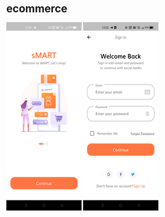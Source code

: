 # ecommerce

<img src = "https://github.com/TejasPatel3300/flutter-ecommerce/blob/master/screenshots/Screenshot_2021-06-22-12-01-50-28_4cf85880cfe8ba4bfde5d76319ab5d2f.jpg"  width = 200 height= 500>

<img src = "https://github.com/TejasPatel3300/flutter-ecommerce/blob/master/screenshots/Screenshot_2021-06-22-12-02-05-24_4cf85880cfe8ba4bfde5d76319ab5d2f.jpg"  width = 200 height= 500>
